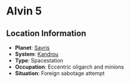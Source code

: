 # Alvin 5

## Location Information
- **Planet**: [Savris](../planet--savris.md)
- **System**: [Kandrou](../../../system--kandrou.md)
- **Type**: Spacestation
- **Occupation**: Eccentric oligarch and minions
- **Situation**: Foreign sabotage attempt